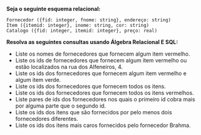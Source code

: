 **Seja o seguinte esquema relacional:**

`Fornecedor ({fid: integer, fnome: string}, endereço: string)`  
`Item ({itemid: integer}, inome: string, cor: string)`  
`Catalogo ({fid: integer, itemid: integer}, preço: real)`  

**Resolva as seguintes consultas usando Álgebra Relacional E SQL:**

- Liste os nomes de fornecedores que fornecem algum item vermelho.
- Liste os ids de fornecedores que fornecem algum item vermelho ou estão localizados na rua dos Alfeneiros, 4.
- Liste os ids dos fornecedores que fornecem algum item vermelho e algum item verde.
- Liste os ids dos fornecedores que fornecem todos os itens.
- Liste os ids dos fornecedores que fornecem todos os itens vermelhos.
- Liste pares de ids dos fornecedores nos quais o primeiro id cobra mais por alguma parte que o segundo id.
- Liste os ids dos itens que são fornecidos por pelo menos dois fornecedores diferentes.
- Liste os ids dos itens mais caros fornecidos pelo fornecedor Brahma.
